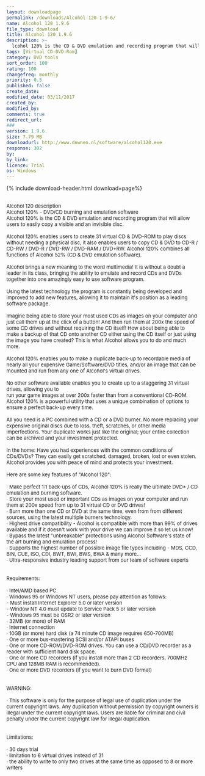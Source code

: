 ```yaml
---
layout: downloadpage
permalink: /downloads/Alcohol-120-1-9-6/
name: Alcohol 120 1.9.6
file_type: download
title: Alcohol 120 1.9.6
description: >-
  lcohol 120% is the CD & DVD emulation and recording program that will allow users to easily copy a visible and an invisible disc Alcohol 120% enables users to create 31 virtual CD & DVD-ROM to play discs without needing a physical disc, it also enables us
tags: [Virtual CD-DVD-Rom]
category: DVD tools
sort_order: 100
rating: 100
changefreq: monthly
priority: 0.5
published: false
create_date:
modified_date: 03/11/2017
created_by:
modified_by:
comments: true
redirect_url:
###
version: 1.9.6.
size: 7.79 MB
downloadurl: http://www.downen.nl/software/alcohol120.exe
response: 302
by:
by_link:
licence: Trial
os: Windows
---
```


{% include download-header.html download=page%}

<p style="fix-download-text !important">
<p><font size="2"><p><br />
<font size="2">Alcohol 120 description <br />
Alcohol 120% - DVD/CD burning and emulation software <br />
Alcohol 120% is the CD &amp; DVD emulation and recording program that will allow users to easily copy a visible and an invisible disc. <br />
<br />
Alcohol 120% enables users to create 31 virtual CD &amp; DVD-ROM to play discs without needing a physical disc, it also enables users to copy CD &amp; DVD to CD-R / CD-RW / DVD-R / DVD-RW / DVD-RAM / DVD+RW. Alcohol 120% combines all functions of Alcohol 52% (CD &amp; DVD emulation software). <br />
<br />
Alcohol brings a new meaning to the word multimedia! It is without a doubt a leader in its class, bringing the ability to emulate and record CDs and DVDs together into one amazingly easy to use software program. <br />
<br />
Using the latest technology the program is constantly being developed and improved to add new features, allowing it to maintain it's position as a leading software package. <br />
<br />
Imagine being able to store your most used CDs as images on your computer and just call them up at the click of a button! And then run them at 200x the speed of some CD drives and without requiring the CD itself! How about being able to make a backup of that CD onto another CD either using the CD itself or just using the image you have created? This is what Alcohol allows you to do and much more. <br />
<br />
Alcohol 120% enables you to make a duplicate back-up to recordable media of nearly all your expensive Game/Software/DVD titles, and/or an image that can be mounted and run from any one of Alcohol's virtual drives. <br />
<br />
No other software available enables you to create up to a staggering 31 virtual drives, allowing you to <br />
run your game images at over 200x faster than from a conventional CD-ROM. Alcohol 120% is a powerful utility that uses a unique combination of options to ensure a perfect back-up every time. <br />
<br />
All you need is a PC combined with a CD or a DVD burner. No more replacing your expensive original discs due to loss, theft, scratches, or other media imperfections. Your duplicate works just like the original; your entire collection can be archived and your investment protected. <br />
<br />
In the home: Have you had experiences with the common conditions of CDs/DVDs? They can easily get scratched, damaged, broken, lost or even stolen. Alcohol provides you with peace of mind and protects your investment. <br />
<br />
Here are some key features of "Alcohol 120": <br />
<br />
· Make perfect 1:1 back-ups of CDs, Alcohol 120% is really the ultimate DVD* / CD emulation and burning software. <br />
· Store your most used or important CDs as images on your computer and run them at 200x speed from up to 31 virtual CD or DVD drives! <br />
· Burn more than one CD or DVD at the same time, even from from different sources, using the latest multiple burners technology. <br />
· Highest drive compatibility - Alcohol is compatible with more than 99% of drives available and if it doesn't work with your drive we can improve it so let us know! <br />
· Bypass the latest "unbreakable" protections using Alcohol Software's state of the art burning and emulation process! <br />
· Supports the highest number of possible image file types including - MDS, CCD, BIN, CUE, ISO, CDI, BWT, BWI, BWS, BWA &amp; many more... <br />
· Ultra-responsive industry leading support from our team of software experts <br />
<br />
<br />
Requirements: <br />
<br />
· Intel/AMD based PC <br />
· Windows 95 or Windows NT users, please pay attention as follows: <br />
- Must install Internet Explorer 5.0 or later version <br />
- Window NT 4.0 must update to Service Pack 5 or later version <br />
- Windows 95 must be OSR2 or later version <br />
· 32MB (or more) of RAM <br />
· Internet connection <br />
· 10GB (or more) hard disk (a 74 minute CD image requires 650-700MB) <br />
· One or more bus-mastering SCSI and/or ATAPI buses <br />
· One or more CD-ROM/DVD-ROM drives. You can use a CD/DVD recorder as a reader with sufficient hard disk space. <br />
· One or more CD recorders (if you install more than 2 CD recorders, 700MHz CPU and 128MB RAM is recommended). <br />
· One or more DVD recorders (if you want to burn DVD format) <br />
<br />
<br />
WARNING: <br />
<br />
· This software is only for the purpose of legal use of duplication under the current copyright laws. Any duplication without permission by copyright owners is illegal under the current copyright laws. Users are liable for criminal and civil penalty under the current copyright law for illegal duplication. <br />
<br />
<br />
Limitations: <br />
<br />
· 30 days trial <br />
· limitation to 6 virtual drives instead of 31 <br />
· the ability to write to only two drives at the same time as opposed to 8 or more writers <br />
<br />
</font></p></p></p>
